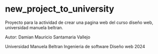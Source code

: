 # new_project_to_university
Proyecto para la actividad de crear una pagina web del curso diseño web, universidad manuela beltran.


Autor:
Damian Mauricio Santamaria Vallejo



Universidad Manuela Beltran
Ingenieria de software
Diseño web
2024
